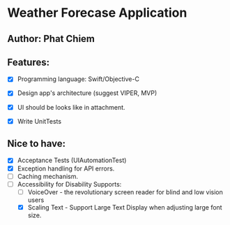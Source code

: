 #  Weather Forecase Application

## Author: Phat Chiem

## Features:
- [x] Programming language: Swift/Objective-C
- [x] Design app's architecture (suggest VIPER, MVP) 
- [x] UI should be looks like in attachment.
- [x] Write UnitTests


## Nice to have: 
- [x] Acceptance Tests (UIAutomationTest) 
- [x] Exception handling for API errors.
- [ ] Caching mechanism.
- [ ] Accessibility for Disability Supports:
    - [ ] VoiceOver - the revolutionary screen reader for blind and low vision users
    - [x] Scaling Text - Support Large Text Display when adjusting large font size.
